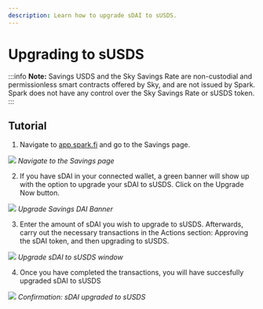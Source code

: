 ```yaml
---
description: Learn how to upgrade sDAI to sUSDS.
---
```


# Upgrading to sUSDS

:::info
**Note:** Savings USDS and the Sky Savings Rate are non-custodial and permissionless smart contracts offered by Sky, and are not issued by Spark. Spark does not have any control over the Sky Savings Rate or sUSDS token.
:::

## Tutorial

1. Navigate to [app.spark.fi](http://app.spark.fi) and go to the Savings page.

![](/assets/savings-nav.png)
*Navigate to the Savings page*

2. If you have sDAI in your connected wallet, a green banner will show up with the option to upgrade your sDAI to sUSDS. Click on the Upgrade Now button.

![](/assets/upgrade-5.png)
*Upgrade Savings DAI Banner*

3. Enter the amount of sDAI you wish to upgrade to sUSDS. Afterwards, carry out the necessary transactions in the Actions section: Approving the sDAI token, and then upgrading to sUSDS.

![](/assets/upgrade-6.png)
*Upgrade sDAI to sUSDS window*

4. Once you have completed the transactions, you will have succesfully upgraded sDAI to sUSDS

![](/assets/upgrade-7.png)
*Confirmation: sDAI upgraded to sUSDS*
